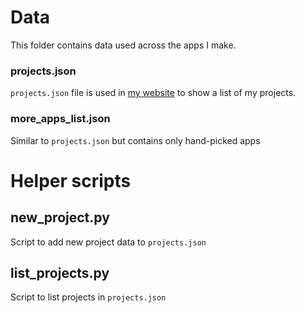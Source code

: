 # Data
This folder contains data used across the apps I make.

### projects.json
`projects.json` file is used in [my website](https://theonlyasdk.github.io/) to show a list of my projects.

### more_apps_list.json
Similar to `projects.json` but contains only hand-picked apps

# Helper scripts

## new_project.py
Script to add new project data to `projects.json`

## list_projects.py
Script to list projects in `projects.json`

